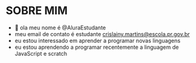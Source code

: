 # SOBRE MIM 
- 👋 ola meu nome é @AluraEstudante
- meu email de contato é estudante crislainy.martins@escola.pr.gov.br 
- eu estou interessado em aprender a programar novas linguagens
- eu estou aprendendo a programar recentemente a linguagem de JavaScript e scratch

<!---
